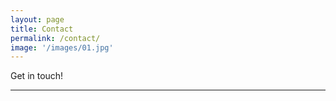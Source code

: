 ```yaml
---
layout: page
title: Contact
permalink: /contact/
image: '/images/01.jpg'
---
```


Get in touch!

***